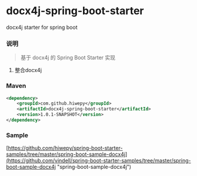# docx4j-spring-boot-starter
docx4j starter for spring boot

### 说明


 > 基于 docx4j 的 Spring Boot Starter 实现

1. 整合docx4j

### Maven

``` xml
<dependency>
	<groupId>com.github.hiwepy</groupId>
	<artifactId>docx4j-spring-boot-starter</artifactId>
	<version>1.0.1-SNAPSHOT</version>
</dependency>
```

### Sample

[https://github.com/hiwepy/spring-boot-starter-samples/tree/master/spring-boot-sample-docx4j](https://github.com/vindell/spring-boot-starter-samples/tree/master/spring-boot-sample-docx4j "spring-boot-sample-docx4j")

